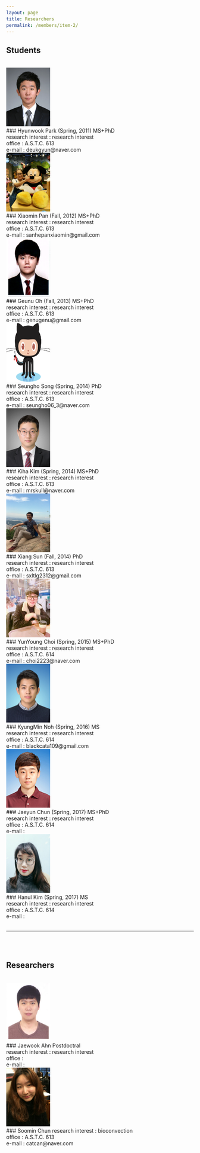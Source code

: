 ```yaml
---
layout: page
title: Researchers
permalink: /members/item-2/
---
```

## Students       
<br>

<img src="/images/HyunwookPark.jpg" class="imgsertoku" width="118px" height="157px" />
<br>
### Hyunwook Park (Spring, 2011)
MS+PhD<br>
research interest : research interest
<br>
office : A.S.T.C. 613
<br>
e-mail : deukgyun@naver.com

<br>

<img src="/images/XiaominPan.jpg" class="imgsertoku" width="118px" height="157px" />
<br>
### Xiaomin Pan (Fall, 2012)
MS+PhD<br>
research interest : research interest
<br>
office : A.S.T.C. 613
<br>
e-mail : sanhepanxiaomin@gmail.com

<br>

<img src="/images/GeunwooOh.jpg" class="imgsertoku" width="118px" height="157px" />
<br>
### Geunu Oh (Fall, 2013)
MS+PhD<br>
research interest : research interest
<br>
office : A.S.T.C. 613
<br>
e-mail : genugenu@gmail.com

<br>

<img src="/images/octojekyll.png" class="imgsertoku" width="118px" height="157px" />
<br>
### Seungho Song (Spring, 2014)
PhD <br>
research interest : research interest
<br>
office : A.S.T.C. 613
<br>
e-mail : seungho06_3@naver.com

<br>

<img src="/images/KihaKim.jpg" class="imgsertoku" width="118px" height="157px" />
<br>
### Kiha Kim (Spring, 2014)
MS+PhD<br>
research interest : research interest
<br>
office : A.S.T.C. 613
<br>
e-mail : mrskull@naver.com

<br>

<img src="/images/XiangSun.jpg" class="imgsertoku" width="118px" height="157px" />
<br>
### Xiang Sun (Fall, 2014)
PhD <br>
research interest : research interest
<br>
office : A.S.T.C. 613
<br>
e-mail : sxltlg2312@gmail.com

<br>

<img src="/images/YunYoungChoi.JPG" class="imgsertoku" width="118px" height="157px" />
<br>
### YunYoung Choi (Spring, 2015)
MS+PhD<br>
research interest : research interest
<br>
office : A.S.T.C. 614
<br>
e-mail : choi2223@naver.com

<br>

<img src="/images/KyungMinNoh.jpg" class="imgsertoku" width="118px" height="157px" />
<br>
### KyungMin Noh (Spring, 2016)
MS<br>
research interest : research interest
<br>
office : A.S.T.C. 614
<br>
e-mail : blackcata109@gmail.com

<br>

<img src="/images/JeyunChun.jpg" class="imgsertoku" width="118px" height="157px" />
<br>
### Jaeyun Chun (Spring, 2017)
MS+PhD<br>
research interest : research interest
<br>
office : A.S.T.C. 614
<br>
e-mail : 

<br>

<img src="/images/HanulKim.jpg" class="imgsertoku" width="118px" height="157px" />
<br>
### Hanul Kim (Spring, 2017)
MS<br>
research interest : research interest
<br>
office : A.S.T.C. 614
<br>
e-mail : 

<br>
<br>

----------------------

<br>
<br>

## Researchers
<br>

<img src="/images/JaewookAhn.png" class="imgsertoku" width="118px" height="157px" />
<br>
### Jaewook Ahn 
Postdoctral <br>
research interest : research interest
<br>
office : 
<br>
e-mail :

<br>

<img src="/images/SoominChun.jpg" class="imgsertoku"  width="118px" height="157px" />
<br>
### Soomin Chun
research interest : bioconvection
<br>
office : A.S.T.C. 613
<br>
e-mail : catcan@naver.com

<br>


